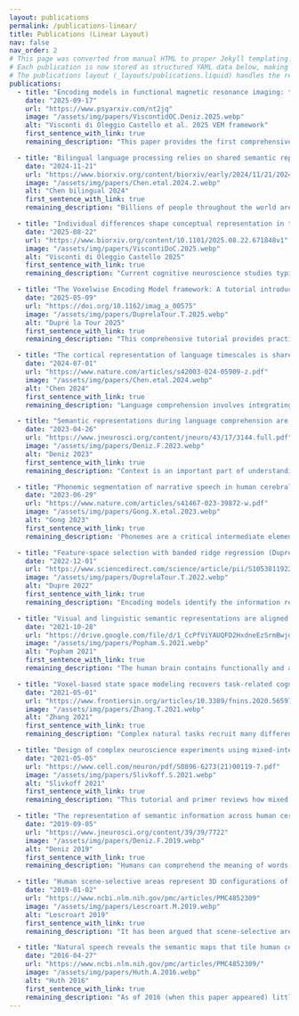 ```yaml
---
layout: publications
permalink: /publications-linear/
title: Publications (Linear Layout)
nav: false
nav_order: 2
# This page was converted from manual HTML to proper Jekyll templating.
# Each publication is now stored as structured YAML data below, making it much easier to maintain.
# The publications layout (_layouts/publications.liquid) handles the rendering using the same CSS styling.
publications:
  - title: "Encoding models in functional magnetic resonance imaging: the Voxelwise Encoding Model framework (Visconti di Oleggio Castello, Deniz, et al., PsyArXiv preprint)"
    date: "2025-09-17"
    url: "https://www.psyarxiv.com/nt2jq"
    image: "/assets/img/papers/ViscontidOC.Deniz.2025.webp"
    alt: "Visconti di Oleggio Castello et al. 2025 VEM framework"
    first_sentence_with_link: true
    remaining_description: "This paper provides the first comprehensive guide for creating encoding models with fMRI data, and complements our VEM tutorials. The Voxelwise Encoding Model (VEM) framework extracts features from stimuli or tasks and uses them in encoding models to predict brain activity. When models successfully predict activity in brain regions, we can conclude that information represented in the features is also encoded in those regions. This comprehensive guide makes this powerful methodology accessible to researchers at all levels."

  - title: "Bilingual language processing relies on shared semantic representations that are modulated by each language (Chen et al., bioRxiv preprint)"
    date: "2024-11-21"
    url: "https://www.biorxiv.org/content/biorxiv/early/2024/11/21/2024.06.24.600505.full.pdf"
    image: "/assets/img/papers/Chen.etal.2024.2.webp"
    alt: "Chen bilingual 2024"
    first_sentence_with_link: true
    remaining_description: "Billions of people throughout the world are bilingual and can extract meaning from multiple languages. To determine how semantic representations in the brains of bilinguals can support both shared and distinct processing for different languages, we performed fMRI scans of participants who are fluent in both English and Chinese while they read natural narratives in each language. We find that semantic representations are largely shared between languages. However, there are finer-grained differences that systematically alter how the same meaning is represented between different languages. Thus, semantic brain representations in bilinguals are shared across languages but modulated by each language."

  - title: "Individual differences shape conceptual representation in the brain (Visconti di Oleggio Castello et al., bioRxiv preprint)"
    date: "2025-08-22"
    url: "https://www.biorxiv.org/content/10.1101/2025.08.22.671848v1"
    image: "/assets/img/papers/ViscontiDoC.2025.webp"
    alt: "Visconti di Oleggio Castello 2025"
    first_sentence_with_link: true
    remaining_description: "Current cognitive neuroscience studies typically focus on group averages, ignoring meaningful individual differences that are crucial for developing personalized medical interventions. In this study we develop a new computational framework to measure and interpret individual differences in functional brain maps, and use it to identify individual differences in conceptual representation. We found robust individual differences that reflect cognitive traits unique to each person. This framework enables new precision neuroscience approaches to the study of complex functional representations."

  - title: "The Voxelwise Encoding Model framework: A tutorial introduction to fitting encoding models to fMRI data (Dupré la Tour et al., Imaging Neuroscience)"
    date: "2025-05-09"
    url: "https://doi.org/10.1162/imag_a_00575"
    image: "/assets/img/papers/DuprelaTour.T.2025.webp"
    alt: "Dupré la Tour 2025"
    first_sentence_with_link: true
    remaining_description: "This comprehensive tutorial provides practical guidance on using the Voxelwise Encoding Model (VEM) framework for functional brain mapping. The VEM approach extracts features from stimuli or tasks and uses them in encoding models to predict brain activity. When models successfully predict activity in brain regions, we can conclude that information represented in the features is also encoded in those regions. The tutorial includes hands-on examples with public datasets, code repositories, and interactive notebooks to make this powerful methodology accessible to researchers at all levels."

  - title: "The cortical representation of language timescales is shared between reading and listening (Chen et al., Communications Biology)"
    date: "2024-07-01"
    url: "https://www.nature.com/articles/s42003-024-05909-z.pdf"
    image: "/assets/img/papers/Chen.etal.2024.webp"
    alt: "Chen 2024"
    first_sentence_with_link: true
    remaining_description: "Language comprehension involves integrating low-level sensory inputs into a hierarchy of increasingly high-level features. To recover this hierarchy we mapped the intrinsic timescale of language representation across the cerebral cortex during listening and reading. We find that the timescale of representation is organized similarly for the two modalities."

  - title: "Semantic representations during language comprehension are affected by context (Deniz et al., Journal of Neuroscience)"
    date: "2023-04-26"
    url: "https://www.jneurosci.org/content/jneuro/43/17/3144.full.pdf"
    image: "/assets/img/papers/Deniz.F.2023.webp"
    alt: "Deniz 2023"
    first_sentence_with_link: true
    remaining_description: "Context is an important part of understanding the meaning of natural language, but most neuroimaging studies of meaning use isolated words and isolated sentences with little context. In this study, we examined whether the results of neuroimaging language studies that use out-of-context stimuli generalize to natural language. We find that increasing context improves the quality of neuroimaging data and changes where and how semantic information is represented in the brain. These results suggest that findings from studies using out-of-context stimuli may not generalize to natural language used in daily life."

  - title: "Phonemic segmentation of narrative speech in human cerebral cortex (Gong et al., Nature Communications)"
    date: "2023-06-29"
    url: "https://www.nature.com/articles/s41467-023-39872-w.pdf"
    image: "/assets/img/papers/Gong.X.etal.2023.webp"
    alt: "Gong 2023"
    first_sentence_with_link: true
    remaining_description: 'Phonemes are a critical intermediate element of speech. This fMRI study identifies the brain representation of single phonemes, and of diphones and triphones. We find that many regions in and around the auditory cortex represent phonemes. These regions include classical areas in the dorsal superior temporal gyrus and a larger region in the lateral temporal cortex (where diphone features appear to be represented). Furthermore, we identify regions where phonemic processing and lexical retrieval are intertwined. (Note: this is work done in collaboration with the <a href="http://theunissen.berkeley.edu/">Theunissen lab</a> here at UCB.)'

  - title: "Feature-space selection with banded ridge regression (Dupré la Tour et al., Neuroimage)"
    date: "2022-12-01"
    url: "https://www.sciencedirect.com/science/article/pii/S1053811922008497"
    image: "/assets/img/papers/DuprelaTour.T.2022.webp"
    alt: "Dupre 2022"
    first_sentence_with_link: true
    remaining_description: "Encoding models identify the information represented in brain recordings, but fitting multiple models simultaneously presents several challenges. This paper describes how banded ridge regression can be used to solve these problems. Furthermore, several methods are proposed to address the computational challenge of fitting banded ridge regressions on large numbers of voxels and feature spaces. All implementations are released in an open-source Python package called Himalaya."

  - title: "Visual and linguistic semantic representations are aligned at the border of human visual cortex (Popham et al., Nature Neuroscience)"
    date: "2021-10-28"
    url: "https://drive.google.com/file/d/1_CcPfViYAUQFD2HxdneEzSrmBwjd-QkJ/view"
    image: "/assets/img/papers/Popham.S.2021.webp"
    alt: "Popham 2021"
    first_sentence_with_link: true
    remaining_description: "The human brain contains functionally and anatomically distinct networks for representing semantic information in each sensory modality, and a separate, distributed amodal conceptual network. In this study we examined the spatial organization of visual and amodal semantic functional maps. The pattern of semantic selectivity in these two distinct networks corresponds along the boundary of visual cortex: for visual categories represented posterior to the boundary, the same categories are represented linguistically on the anterior side. These results suggest that these two networks are smoothly joined to form one contiguous map."

  - title: "Voxel-based state space modeling recovers task-related cognitive states in naturalistic fMRI experiments (Zhang et al., Front. Neuro.)"
    date: "2021-05-01"
    url: "https://www.frontiersin.org/articles/10.3389/fnins.2020.565976/full"
    image: "/assets/img/papers/Zhang.T.2021.webp"
    alt: "Zhang 2021"
    first_sentence_with_link: true
    remaining_description: "Complex natural tasks recruit many different functional brain networks, and we understand little about how such tasks are represented in the brain. Here we present a voxel-based state space modeling method for recovering task-related state spaces from human fMRI data. We apply this method to data acquired in a controlled visual attention task and a video game task. We show that each task induces distinct brain states that can be embedded in a low-dimensional state space that reflects task parameters, and that attention increases state separation in the task-related subspace."

  - title: "Design of complex neuroscience experiments using mixed-integer linear programming (Slivkoff and Gallant, Neuron)"
    date: "2021-05-05"
    url: "https://www.cell.com/neuron/pdf/S0896-6273(21)00119-7.pdf"
    image: "/assets/img/papers/Slivkoff.S.2021.webp"
    alt: "Slivkoff 2021"
    first_sentence_with_link: true
    remaining_description: "This tutorial and primer reviews how mixed integer linear programming can be used to optimize the design of complex experiments using many different variables. The approach is particularly useful when designing complex fMRI experiments--such as question answering studies--that aim to manipulate and probe many dimensions simultaneously."

  - title: "The representation of semantic information across human cerebral cortex during listening versus reading is invariant to stimulus modality (Deniz et al., J. Neurosci.)"
    date: "2019-09-05"
    url: "https://www.jneurosci.org/content/39/39/7722"
    image: "/assets/img/papers/Deniz.F.2019.webp"
    alt: "Deniz 2019"
    first_sentence_with_link: true
    remaining_description: "Humans can comprehend the meaning of words from both spoken and written language. It is therefore important to understand the relationship between the brain representations of spoken or written text. Here, we show that although the representation of semantic information in the human brain is quite complex, the semantic representations evoked by listening versus reading are almost identical. These results suggest that the representation of language semantics is independent of the sensory modality through which the semantic information is received."

  - title: "Human scene-selective areas represent 3D configurations of surfaces (Lescroart et al., Neuron)"
    date: "2019-01-02"
    url: "https://www.ncbi.nlm.nih.gov/pmc/articles/PMC4852309"
    image: "/assets/img/papers/Lescroart.M.2019.webp"
    alt: "Lescroart 2019"
    first_sentence_with_link: true
    remaining_description: "It has been argued that scene-selective areas in the human brain represent both the 3D structure of the local visual environment and low-level 2D features that provide cues for 3D structure. To evaluate these hypotheses we developed an encoding model of 3D scene structure and tested it against a model of low-level 2D features. We fit the models to fMRI data recorded while subjects viewed visual scenes. Scene-selective areas represent the distance to and orientation of large surfaces. The most important dimensions of 3D structure are distance and openness."

  - title: "Natural speech reveals the semantic maps that tile human cerebral cortex (Huth et al., Nature)"
    date: "2016-04-27"
    url: "https://www.ncbi.nlm.nih.gov/pmc/articles/PMC4852309/"
    image: "/assets/img/papers/Huth.A.2016.webp"
    alt: "Huth 2016"
    first_sentence_with_link: true
    remaining_description: "As of 2016 (when this paper appeared) little of the human lexical-semantic system had been mapped comprehensively, and the semantic selectivity of most regions was unknown. We collected fMRI while subjects listened to narrative stories, and recovered lexical-semantic maps by voxelwise modeling. We showed that the semantic system is organized into intricate patterns that seem to be consistent across individuals. We then used a generative model to create a detailed semantic atlas. Our results show that most areas within the semantic system represent information about groups of related concepts, and the atlas shows which concepts are represented in each area."
---
```


<!-- This page now uses a proper Jekyll template! The publications data is stored in the YAML front matter
     and rendered using the custom publications layout. This makes it much easier to maintain and follows
     Jekyll best practices while preserving the exact same visual styling. -->
